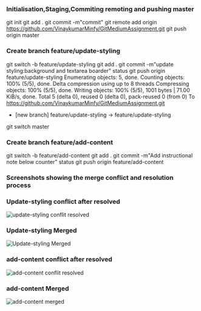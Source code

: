 
### Initialisation,Staging,Commiting remoting and pushing master 
git init
git add .
git commit -m"commit"
git remote add origin https://github.com/VinaykumarMinfy/GitMediumAssignment.git
git push origin master

### Create branch feature/update-styling
git switch -b feature/update-styling
git add .
git commit -m"update styling:background and textarea boarder"
status
git push origin feature/update-styling
Enumerating objects: 5, done.
Counting objects: 100% (5/5), done.
Delta compression using up to 8 threads
Compressing objects: 100% (5/5), done.
Writing objects: 100% (5/5), 1001 bytes | 71.00 KiB/s, done.
Total 5 (delta 0), reused 0 (delta 0), pack-reused 0 (from 0)
To https://github.com/VinaykumarMinfy/GitMediumAssignment.git
 * [new branch]      feature/update-styling -> feature/update-styling
   
git switch master

 ### Create branch feature/add-content
 git switch -b feature/add-content
git add .
git commit -m"Add instructional note below counter"
status
git push origin feature/add-content

### Screenshots showing the merge conflict and resolution process
### Update-styling conflict after resolved
![update-styling conflit resolved](https://github.com/user-attachments/assets/fe3c76d2-80cc-4fa0-9c0a-90d44d1ef33f)
### Update-styling Merged
![Update-styling Merged](https://github.com/user-attachments/assets/2c87e07c-c3a2-4ee9-a8e7-5931b9114ac1)
### add-content conflict after resolved
![add-content conflit resolved](https://github.com/user-attachments/assets/2c06e291-2398-4d23-87ff-c73b7e6bbe14)
### add-content Merged
![add-content merged](https://github.com/user-attachments/assets/1273d565-957e-412b-9b5e-8730709085f3)

